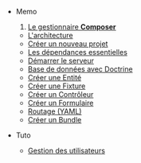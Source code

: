 * Memo
    1. [Le gestionnaire **Composer**](doc/01-Le-gestionnaire-Composer.md)
    * [L'architecture](doc/02-Architecture.md)
    * [Créer un nouveau projet](doc/03-Creer-un-nouveau-projet.md)
    * [Les dépendances essentielles](doc/04-Les-dependances-essentielles.md)
    * [Démarrer le serveur](doc/05-Demarrer-le-serveur.md)
    * [Base de données avec Doctrine](xxx.md)
    * [Créer une Entité](doc/07-creer-une-entite.md)
    * [Créer une Fixture](xxx.md)
    * [Créer un Contrôleur](xxx.md)
    * [Créer un Formulaire](xxx.md)
    * [Routage (YAML)](xxx.md)
    * [Créer un Bundle](xxx.md)

* Tuto
    * [Gestion des utilisateurs](https://github.com/OSW3-Campus/Symfony4-Gestion-des-utilisateurs)
